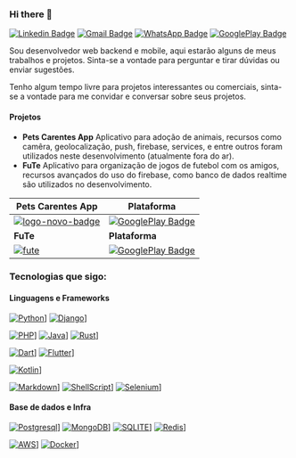 ### Hi there 👋

[![Linkedin Badge](https://img.shields.io/badge/-William%20Borba-blue?style=for-the-badge&logo=linkedin&logoColor=white)](https://www.linkedin.com/in/william-borba-39716927/)
[![Gmail Badge](https://img.shields.io/badge/-wborba.dev-red?style=for-the-badge&logo=gmail&logoColor=white)](mailto:wborba.dev@gmail.com)
[![WhatsApp Badge](https://img.shields.io/badge/WhatsApp-25D366?style=for-the-badge&logo=whatsapp&logoColor=white)](https://api.whatsapp.com/send?phone=5551982353047)
[![GooglePlay Badge](https://img.shields.io/badge/Google_Play-414141?style=for-the-badge&logo=google-play&logoColor=white)](https://play.google.com/store/apps/developer?id=Willcode)

Sou desenvolvedor web backend e mobile, aqui estarão alguns de meus trabalhos e projetos. Sinta-se a vontade para perguntar e tirar dúvidas ou enviar sugestões.

Tenho algum tempo livre para projetos interessantes ou comerciais, sinta-se a vontade para me convidar e conversar sobre seus projetos.

#### Projetos

* **Pets Carentes App** Aplicativo para adoção de animais, recursos como camêra, geolocalização, push, firebase, services, e entre outros foram utilizados neste desenvolvimento (atualmente fora do ar).
* **FuTe** Aplicativo para organização de jogos de futebol com os amigos, recursos avançados do uso do firebase, como banco de dados realtime são utilizados no desenvolvimento.

| Pets Carentes App | Plataforma |
| --- | --- |
| [![logo-novo-badge](https://user-images.githubusercontent.com/315857/114410246-994d5280-9b81-11eb-836e-b007d52c9a30.png)](https://play.google.com/store/apps/details?id=com.willcode.petscarentes) | [![GooglePlay Badge](https://img.shields.io/badge/Google_Play-414141?style=for-the-badge&logo=google-play&logoColor=white)](https://play.google.com/store/apps/details?id=com.willcode.petscarentes) |
| **FuTe** | **Plataforma** |
| [![fute](https://lh3.googleusercontent.com/drive-viewer/AKGpihYCLAk7IJarqYTOqopB-fY-uOm88a4p6hecYrvkv_NSWW-XNN8sbGzzSDbhJ6cyDf0GqJTnNFmxoBOp3gblq2X5hZD-iv-9Z4A=s2560)](https://play.google.com/store/apps/details?id=com.willcode.football_community_app) | [![GooglePlay Badge](https://img.shields.io/badge/Google_Play-414141?style=for-the-badge&logo=google-play&logoColor=white)](https://play.google.com/store/apps/details?id=com.willcode.football_community_app) |

### Tecnologias que sigo:

#### Linguagens e Frameworks

[![Python](https://img.shields.io/badge/Python-3776AB?style=for-the-badge&logo=python&logoColor=white)](https://www.python.org/)]
[![Django](https://img.shields.io/badge/Django-092E20?style=for-the-badge&logo=django&logoColor=white)](https://www.djangoproject.com/)]

[![PHP](https://img.shields.io/badge/PHP-777BB4?style=for-the-badge&logo=php&logoColor=white)](https://www.php.net/)]
[![Java](https://img.shields.io/badge/Java-ED8B00?style=for-the-badge&logo=java&logoColor=white)](https://www.java.com/pt-BR/)]
[![Rust](https://img.shields.io/badge/Rust-000000?style=for-the-badge&logo=rust&logoColor=white)](https://www.rust-lang.org/)]

[![Dart](https://img.shields.io/badge/Dart-0175C2?style=for-the-badge&logo=dart&logoColor=white)](https://dart.dev/)]
[![Flutter](https://img.shields.io/badge/Flutter-02569B?style=for-the-badge&logo=flutter&logoColor=white)](https://flutter.dev/)]

[![Kotlin](https://img.shields.io/badge/kotlin-white?style=for-the-badge&logo=kotlin)](https://kotlinlang.org/)]

[![Markdown](https://img.shields.io/badge/Markdown-000000?style=for-the-badge&logo=markdown&logoColor=white)](https://pt.wikipedia.org/wiki/Markdown)]
[![ShellScript](https://img.shields.io/badge/-SHELL%20SCRIPT-black?style=for-the-badge&logo=gnu-bash&logoColor=white)](https://pt.wikipedia.org/wiki/Shell_script)]
[![Selenium](https://img.shields.io/badge/-SELENIUM-green?style=for-the-badge&logo=selenium&logoColor=white)](https://www.selenium.dev/)]

#### Base de dados e Infra

[![Postgresql](https://img.shields.io/badge/PostgreSQL-316192?style=for-the-badge&logo=postgresql&logoColor=white)](https://www.postgresql.org/)]
[![MongoDB](https://img.shields.io/badge/MongoDB-4EA94B?style=for-the-badge&logo=mongodb&logoColor=white)](https://www.mongodb.com/)]
[![SQLITE](https://img.shields.io/badge/SQLite-07405E?style=for-the-badge&logo=sqlite&logoColor=white)](https://www.sqlite.org/index.html)]
[![Redis](https://img.shields.io/badge/-REDIS-white?style=for-the-badge&logo=redis)](https://redis.io/)]

[![AWS](https://img.shields.io/badge/Amazon_AWS-232F3E?style=for-the-badge&logo=amazon-aws&logoColor=white)](https://aws.amazon.com/pt/)]
[![Docker](https://img.shields.io/badge/-Docker-black?style=for-the-badge&logo=docker)](https://www.docker.com/)]

